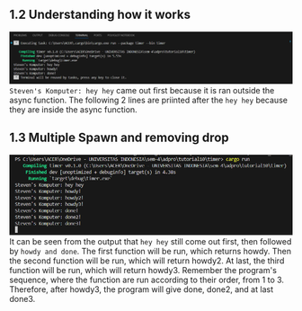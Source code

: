 ## 1.2 Understanding how it works
![](images/1.2.png)
`Steven's Komputer: hey hey` came out first because it is ran outside the async function. The following 2 lines are priinted after the `hey hey` because they are inside the async function.

## 1.3 Multiple Spawn and removing drop
![](images/1.3.png)
It can be seen from the output that `hey hey` still come out first, then followed by `howdy and done`. The first function will be run, which returns howdy. Then the second function will be run, which will return howdy2. At last, the third function will be run, which will return howdy3. Remember the program's sequence, where the function are run according to their order, from 1 to 3. Therefore, after howdy3, the program will give done, done2, and at last done3.